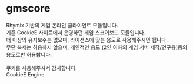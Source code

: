# gmscore
Rhymix 기반의 게임 온라인 클라이언트 모듈입니다.<br>
기존 CookieE 사이트에서 운영하던 게임 스코어보드 모듈입니다. <br>
더 이상의 유지보수는 없으며, 라이선스에 맞는 용도로 사용해주시면 됩니다.<br>
무단 복제는 허용하지 않으며, 개인적인 용도 (2인 이하의 게임 서버 제작/연구용)등의 용도로만 허용합니다.<br><br>
쿠키를 사용해주셔서 감사합니다.<br>
CookieE Engine
